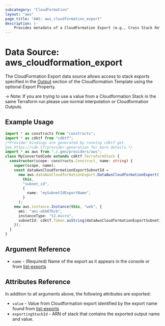 ```yaml
---
subcategory: "CloudFormation"
layout: "aws"
page_title: "AWS: aws_cloudformation_export"
description: |-
    Provides metadata of a CloudFormation Export (e.g., Cross Stack References)
---
```


# Data Source: aws_cloudformation_export

The CloudFormation Export data source allows access to stack
exports specified in the [Output](http://docs.aws.amazon.com/AWSCloudFormation/latest/UserGuide/outputs-section-structure.html) section of the Cloudformation Template using the optional Export Property.

 -> Note: If you are trying to use a value from a Cloudformation Stack in the same Terraform run please use normal interpolation or Cloudformation Outputs.

## Example Usage

```typescript
import * as constructs from "constructs";
import * as cdktf from "cdktf";
/*Provider bindings are generated by running cdktf get.
See https://cdk.tf/provider-generation for more details.*/
import * as aws from "./.gen/providers/aws";
class MyConvertedCode extends cdktf.TerraformStack {
  constructor(scope: constructs.Construct, name: string) {
    super(scope, name);
    const dataAwsCloudformationExportSubnetId =
      new aws.dataAwsCloudformationExport.DataAwsCloudformationExport(
        this,
        "subnet_id",
        {
          name: "mySubnetIdExportName",
        }
      );
    new aws.instance.Instance(this, "web", {
      ami: "ami-abb07bcb",
      instanceType: "t2.micro",
      subnetId: cdktf.Token.asString(dataAwsCloudformationExportSubnetId.value),
    });
  }
}

```

## Argument Reference

* `name` - (Required) Name of the export as it appears in the console or from [list-exports](http://docs.aws.amazon.com/cli/latest/reference/cloudformation/list-exports.html)

## Attributes Reference

In addition to all arguments above, the following attributes are exported:

* `value` - Value from Cloudformation export identified by the export name found from [list-exports](http://docs.aws.amazon.com/cli/latest/reference/cloudformation/list-exports.html)
* `exportingStackId` - ARN of stack that contains the exported output name and value.

<!-- cache-key: cdktf-0.17.0-pre.15 input-63620661cd44d48cf26515d18e6da5b65f9355da3c65667ff892f980f37a657f -->